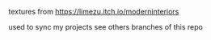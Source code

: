 textures from https://limezu.itch.io/moderninteriors

used to sync my projects
see others branches of this repo
